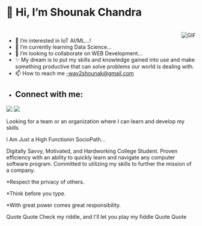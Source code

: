  # 👋 Hi, I’m Shounak Chandra
<br>
<img align="right" alt="GIF" src="https://media.giphy.com/media/26xBwdIuRJiAIqHwA/giphy.gif" />


- 👀 I’m interested in IoT AI/ML...!
- 🌱 I’m currently learning Data Science...
- 💞️ I’m looking to collaborate on WEB Development...
- ✨ My dream is to put my skills and knowledge gained into use and make something productive that can solve problems our world is dealing with.
- 📫 How to reach me -way2shounak@gmail.com
- ## Connect with me:
<p align="left">

<a href = "https://www.linkedin.com/in/shounak-chandra/"><img src="https://img.icons8.com/fluent/48/000000/linkedin.png"/></a>
<a href = "https://www.instagram.com/stealafreak/"><img src="https://img.icons8.com/fluent/48/000000/instagram-new.png"/></a>
</a>

</p>

    


  Looking for a team or an organization where I can learn and develop my skills

  I Am Just a High Functionin SocioPath...
  
  Digitally Savvy, Motivated, and Hardworking College Student. Proven efficiency with an ability to quickly learn and navigate any computer software program.     Committed to utilizing my skills to further the mission of a company.

  
  *Respect the privacy of others.
  
  *Think before you type.
  
  *With great power comes great responsibility.


  Quote Quote
  Check my riddle, and I'll let you play my fiddle
  Quote Quote
